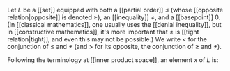 
Let $L$ be a [[set]] equipped with both a [[partial order]] $\leq$ (whose [[opposite relation|opposite]] is denoted $\geq$), an [[inequality]] $\ne$, and a [[basepoint]] $0$.  (In [[classical mathematics]], one usually uses the [[denial inequality]], but in [[constructive mathematics]], it\'s more important that $\ne$ is [[tight relation|tight]], and even this may not be possible.)  We write $\lt$ for the conjunction of $\leq$ and $\ne$ (and $\gt$ for its opposite, the conjunction of $\geq$ and $\ne$).

Following the terminology at [[inner product space]], an element $x$ of $L$ is:

